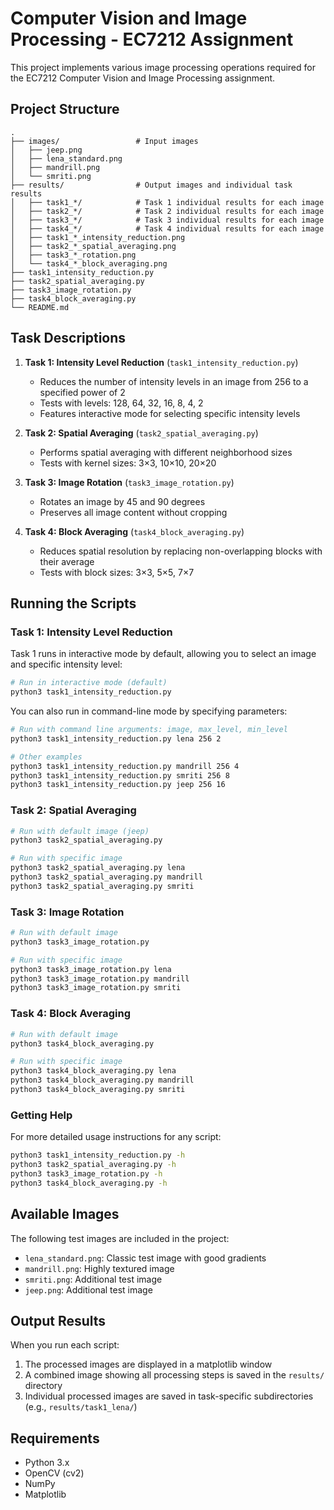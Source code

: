 # Computer Vision and Image Processing - EC7212 Assignment

This project implements various image processing operations required for the EC7212 Computer Vision and Image Processing assignment.

## Project Structure

```
.
├── images/                 # Input images
│   ├── jeep.png
│   ├── lena_standard.png
│   ├── mandrill.png
│   └── smriti.png
├── results/                # Output images and individual task results
│   ├── task1_*/            # Task 1 individual results for each image
│   ├── task2_*/            # Task 2 individual results for each image
│   ├── task3_*/            # Task 3 individual results for each image
│   ├── task4_*/            # Task 4 individual results for each image
│   ├── task1_*_intensity_reduction.png
│   ├── task2_*_spatial_averaging.png
│   ├── task3_*_rotation.png
│   └── task4_*_block_averaging.png
├── task1_intensity_reduction.py
├── task2_spatial_averaging.py
├── task3_image_rotation.py
├── task4_block_averaging.py
└── README.md
```

## Task Descriptions

1. **Task 1: Intensity Level Reduction** (`task1_intensity_reduction.py`)
   - Reduces the number of intensity levels in an image from 256 to a specified power of 2
   - Tests with levels: 128, 64, 32, 16, 8, 4, 2
   - Features interactive mode for selecting specific intensity levels

2. **Task 2: Spatial Averaging** (`task2_spatial_averaging.py`)
   - Performs spatial averaging with different neighborhood sizes
   - Tests with kernel sizes: 3×3, 10×10, 20×20

3. **Task 3: Image Rotation** (`task3_image_rotation.py`)
   - Rotates an image by 45 and 90 degrees
   - Preserves all image content without cropping

4. **Task 4: Block Averaging** (`task4_block_averaging.py`)
   - Reduces spatial resolution by replacing non-overlapping blocks with their average
   - Tests with block sizes: 3×3, 5×5, 7×7

## Running the Scripts

### Task 1: Intensity Level Reduction

Task 1 runs in interactive mode by default, allowing you to select an image and specific intensity level:

```bash
# Run in interactive mode (default)
python3 task1_intensity_reduction.py
```

You can also run in command-line mode by specifying parameters:

```bash
# Run with command line arguments: image, max_level, min_level
python3 task1_intensity_reduction.py lena 256 2

# Other examples
python3 task1_intensity_reduction.py mandrill 256 4
python3 task1_intensity_reduction.py smriti 256 8
python3 task1_intensity_reduction.py jeep 256 16
```

### Task 2: Spatial Averaging

```bash
# Run with default image (jeep)
python3 task2_spatial_averaging.py

# Run with specific image
python3 task2_spatial_averaging.py lena
python3 task2_spatial_averaging.py mandrill
python3 task2_spatial_averaging.py smriti
```

### Task 3: Image Rotation

```bash
# Run with default image
python3 task3_image_rotation.py

# Run with specific image
python3 task3_image_rotation.py lena
python3 task3_image_rotation.py mandrill
python3 task3_image_rotation.py smriti
```

### Task 4: Block Averaging

```bash
# Run with default image
python3 task4_block_averaging.py

# Run with specific image
python3 task4_block_averaging.py lena
python3 task4_block_averaging.py mandrill
python3 task4_block_averaging.py smriti
```

### Getting Help

For more detailed usage instructions for any script:

```bash
python3 task1_intensity_reduction.py -h
python3 task2_spatial_averaging.py -h
python3 task3_image_rotation.py -h
python3 task4_block_averaging.py -h
```

## Available Images

The following test images are included in the project:
- `lena_standard.png`: Classic test image with good gradients
- `mandrill.png`: Highly textured image
- `smriti.png`: Additional test image
- `jeep.png`: Additional test image

## Output Results

When you run each script:
1. The processed images are displayed in a matplotlib window
2. A combined image showing all processing steps is saved in the `results/` directory
3. Individual processed images are saved in task-specific subdirectories (e.g., `results/task1_lena/`)

## Requirements

- Python 3.x
- OpenCV (cv2)
- NumPy
- Matplotlib
